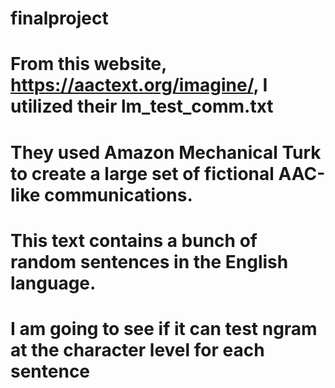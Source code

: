# finalproject
# From this website, https://aactext.org/imagine/, I utilized their lm_test_comm.txt 
# They used Amazon Mechanical Turk to create a large set of fictional AAC-like communications.
# This text contains a bunch of random sentences in the English language. 
# I am going to see if it can test ngram at the character level for each sentence
